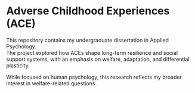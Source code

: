 # Adverse Childhood Experiences (ACE)

This repository contains my undergraduate dissertation in Applied Psychology.  
The project explored how ACEs shape long-term resilience and social support systems, with an emphasis on welfare, adaptation, and differential plasticity.  

While focused on human psychology, this research reflects my broader interest in welfare-related questions.  
